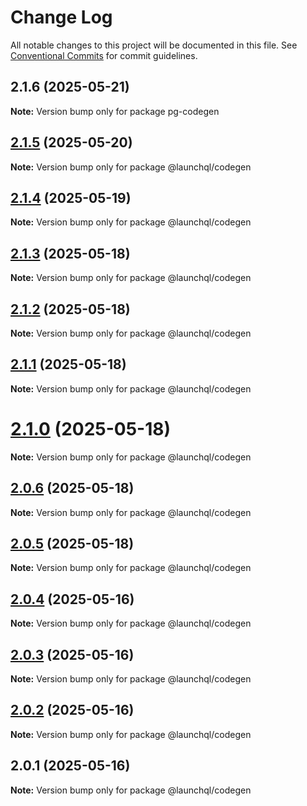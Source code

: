 # Change Log

All notable changes to this project will be documented in this file.
See [Conventional Commits](https://conventionalcommits.org) for commit guidelines.

## 2.1.6 (2025-05-21)

**Note:** Version bump only for package pg-codegen





## [2.1.5](https://github.com/launchql/launchql/compare/@launchql/codegen@2.1.4...@launchql/codegen@2.1.5) (2025-05-20)

**Note:** Version bump only for package @launchql/codegen





## [2.1.4](https://github.com/launchql/launchql/compare/@launchql/codegen@2.1.3...@launchql/codegen@2.1.4) (2025-05-19)

**Note:** Version bump only for package @launchql/codegen





## [2.1.3](https://github.com/launchql/launchql/compare/@launchql/codegen@2.1.2...@launchql/codegen@2.1.3) (2025-05-18)

**Note:** Version bump only for package @launchql/codegen





## [2.1.2](https://github.com/launchql/launchql/compare/@launchql/codegen@2.1.1...@launchql/codegen@2.1.2) (2025-05-18)

**Note:** Version bump only for package @launchql/codegen





## [2.1.1](https://github.com/launchql/launchql/compare/@launchql/codegen@2.1.0...@launchql/codegen@2.1.1) (2025-05-18)

**Note:** Version bump only for package @launchql/codegen





# [2.1.0](https://github.com/launchql/launchql/compare/@launchql/codegen@2.0.6...@launchql/codegen@2.1.0) (2025-05-18)

**Note:** Version bump only for package @launchql/codegen





## [2.0.6](https://github.com/launchql/launchql/compare/@launchql/codegen@2.0.5...@launchql/codegen@2.0.6) (2025-05-18)

**Note:** Version bump only for package @launchql/codegen





## [2.0.5](https://github.com/launchql/launchql/compare/@launchql/codegen@2.0.4...@launchql/codegen@2.0.5) (2025-05-18)

**Note:** Version bump only for package @launchql/codegen





## [2.0.4](https://github.com/launchql/launchql/compare/@launchql/codegen@2.0.3...@launchql/codegen@2.0.4) (2025-05-16)

**Note:** Version bump only for package @launchql/codegen





## [2.0.3](https://github.com/launchql/launchql/compare/@launchql/codegen@2.0.2...@launchql/codegen@2.0.3) (2025-05-16)

**Note:** Version bump only for package @launchql/codegen





## [2.0.2](https://github.com/launchql/launchql/compare/@launchql/codegen@2.0.1...@launchql/codegen@2.0.2) (2025-05-16)

**Note:** Version bump only for package @launchql/codegen





## 2.0.1 (2025-05-16)

**Note:** Version bump only for package @launchql/codegen

